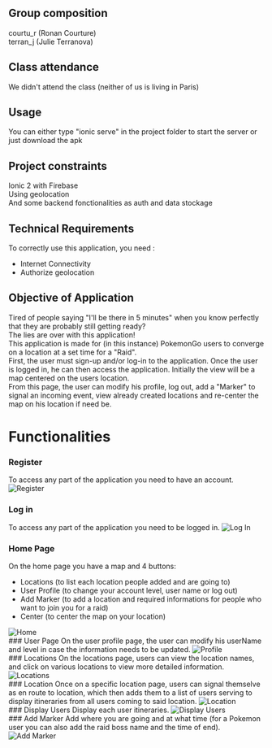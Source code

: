 
## Group composition
courtu_r (Ronan Courture)<br/>
terran_j (Julie Terranova)

## Class attendance
We didn't attend the class (neither of us is living in Paris)

## Usage
You can either type "ionic serve" in the project folder to start the server or just download the apk

## Project constraints
Ionic 2 with Firebase<br/>
Using geolocation<br/>
And some backend fonctionalities as auth and data stockage

## Technical Requirements
To correctly use this application, you need :
  - Internet Connectivity
  - Authorize geolocation

## Objective of Application
Tired of people saying "I'll be there in 5 minutes" when you know perfectly that they are probably still getting ready?<br/>
The lies are over with this application!<br/>
This application is made for (in this instance) PokemonGo users to converge on a location at a set time for a "Raid".<br/>
First, the user must sign-up and/or log-in to the application. Once the user is logged in, he can then access the application. Initially the view will be a map centered on the users location.<br/>
From this page, the user can modify his profile, log out, add a "Marker" to signal an incoming event, view already created locations and re-center the map on his location if need be.

# Functionalities

### Register
To access any part of the application you need to have an account.
<img src="resources/images/Register.PNG" alt="Register">
<br/>
### Log in
To access any part of the application you need to be logged in.
<img src="resources/images/LogIn.PNG" alt="Log In">
<br/>
### Home Page
On the home page you have a map and 4 buttons:<br/>
- Locations (to list each location people added and are going to)<br/>
- User Profile (to change your account level, user name or log out)<br/>
- Add Marker (to add a location and required informations for people who want to join you for a raid)<br/>
- Center (to center the map on your location)
<img src="resources/images/Home.PNG" alt="Home">
<br/>
### User Page
On the user profile page, the user can modify his userName and level in case the information needs to be updated.
<img src="resources/images/Profile.PNG" alt="Profile">
<br/>
### Locations
On the locations page, users can view the location names, and click on various locations to view more detailed information.
<img src="resources/images/Locations.PNG" alt="Locations">
<br/>
### Location
Once on a specific location page, users can signal themselve as en route to location, which then adds them to a list of users serving to display itineraries from all users coming to said location.
<img src="resources/images/Location.PNG" alt="Location">
<br/>
### Display Users
Display each user itineraries.
<img src="resources/images/DisplayUsers.PNG" alt="Display Users">
<br/>
### Add Marker
Add where you are going and at what time (for a Pokemon user you can also add the raid boss name and the time of end).
<img src="resources/images/AddMarker.PNG" alt="Add Marker">
<br/>
